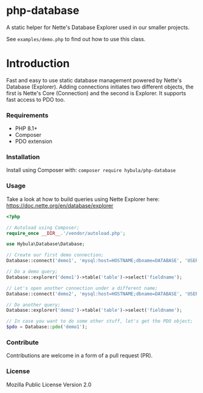 # php-database
A static helper for Nette's Database Explorer used in our smaller projects.

See  `examples/demo.php` to find out how to use this class.

# Introduction
Fast and easy to use static database management powered by Nette's Database (Explorer).
Adding connections initiates two different objects, the first is Nette's Core (Connection) and the second is Explorer. It supports fast access to PDO too.

### Requirements
- PHP 8.1+
- Composer
- PDO extension

### Installation
Install using Composer with: `composer require hybula/php-database`

### Usage
Take a look at how to build queries using Nette Explorer here: https://doc.nette.org/en/database/explorer
```php
<?php

// Autoload using Composer;
require_once __DIR__.'/vendor/autoload.php';

use Hybula\Database\Database;

// Create our first demo connection;
Database::connect('demo1', 'mysql:host=HOSTNAME;dbname=DATABASE', 'USERNAME', 'PASSWORD');

// Do a demo query;
Database::explorer('demo1')->table('table')->select('fieldname');

// Let's open another connection under a different name;
Database::connect('demo2', 'mysql:host=HOSTNAME;dbname=DATABASE', 'USERNAME', 'PASSWORD');

// Do another query;
Database::explorer('demo2')->table('table')->select('fieldname');

// In case you want to do some other stuff, let's get the PDO object;
$pdo = Database::pdo('demo1');

```

### Contribute
Contributions are welcome in a form of a pull request (PR).

### License
Mozilla Public License Version 2.0